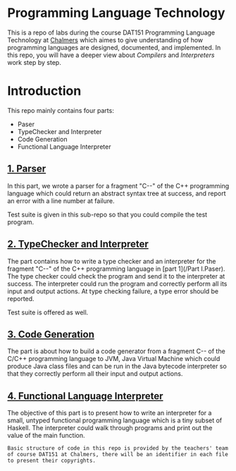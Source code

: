 # Programming Language Technology

This is a repo of labs during the course DAT151 Programming Language Technology at [Chalmers](https://www.chalmers.se/en/Pages/default.aspx) which aimes to give understanding of how programming languages are designed, documented, and implemented. In this repo, you will have a deeper view about *Compilers* and *Interpreters* work step by step.

# Introduction

This repo mainly contains four parts:
* Paser
* TypeChecker and Interpreter
* Code Generation
* Functional Language Interpreter

## [1. Parser](http://www.cse.chalmers.se/edu/year/2019/course/DAT151_Programming_Language_Technology/laborations/lab1/index.html)
In this part, we wrote a parser for a fragment "C--" of the C++ programming language which could return an abstract syntax tree at success, and report an error with a line number at failure.

Test suite is given in this sub-repo so that you could compile the test program.

## [2. TypeChecker and Interpreter](http://www.cse.chalmers.se/edu/year/2019/course/DAT151_Programming_Language_Technology/laborations/lab2/index.html)
The part contains how to write a type checker and an interpreter for the fragment "C--" of the C++ programming language in [part 1](/Part I.Paser). The type checker could check the program and send it to the interpreter at success. The interpreter could run the program and correctly perform all its input and output actions. At type checking failure, a type error should be reported.

Test suite is offered as well.

## [3. Code Generation](http://www.cse.chalmers.se/edu/year/2019/course/DAT151/laborations/lab3/index.html)
The part is about how to build a code generator from a fragment C-- of the C/C++ programming language to JVM, Java Virtual Machine which could produce Java class files and can be run in the Java bytecode interpreter so that they correctly perform all their input and output actions.

## [4. Functional Language Interpreter](http://www.cse.chalmers.se/edu/year/2019/course/DAT151/laborations/lab4/index.html)
The objective of this part is to present how to write an interpreter for a small, untyped functional programming language which is a tiny subset of Haskell. The interpreter could walk through programs and print out the value of the main function.

```
Basic structure of code in this repo is provided by the teachers' team of course DAT151 at Chalmers, there will be an identifier in each file to present their copyrights.
```



